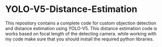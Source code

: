 # YOLO-V5-Distance-Estimation
This repository contains a complete code for custom objection detection and distance estimation using YOLO-V5. This distance estimation code is works based on focal length of the detecting camera. while working with my code make sure that you should install the required python libraries.
